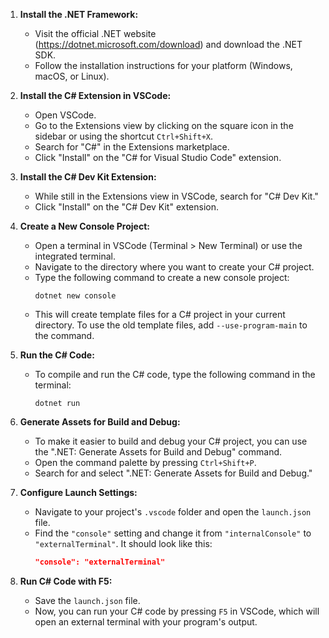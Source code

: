 
1. **Install the .NET Framework:**
   - Visit the official .NET website (https://dotnet.microsoft.com/download) and download the .NET SDK.
   - Follow the installation instructions for your platform (Windows, macOS, or Linux).

2. **Install the C# Extension in VSCode:**
   - Open VSCode.
   - Go to the Extensions view by clicking on the square icon in the sidebar or using the shortcut `Ctrl+Shift+X`.
   - Search for "C#" in the Extensions marketplace.
   - Click "Install" on the "C# for Visual Studio Code" extension.

3. **Install the C# Dev Kit Extension:**
   - While still in the Extensions view in VSCode, search for "C# Dev Kit."
   - Click "Install" on the "C# Dev Kit" extension.

4. **Create a New Console Project:**
   - Open a terminal in VSCode (Terminal > New Terminal) or use the integrated terminal.
   - Navigate to the directory where you want to create your C# project.
   - Type the following command to create a new console project:
     ```
     dotnet new console
     ```
   - This will create template files for a C# project in your current directory. To use the old template files, add `--use-program-main` to the command.

5. **Run the C# Code:**
   - To compile and run the C# code, type the following command in the terminal:
     ```
     dotnet run
     ```

6. **Generate Assets for Build and Debug:**
   - To make it easier to build and debug your C# project, you can use the ".NET: Generate Assets for Build and Debug" command.
   - Open the command palette by pressing `Ctrl+Shift+P`.
   - Search for and select ".NET: Generate Assets for Build and Debug."

7. **Configure Launch Settings:**
   - Navigate to your project's `.vscode` folder and open the `launch.json` file.
   - Find the `"console"` setting and change it from `"internalConsole"` to `"externalTerminal"`. It should look like this:
     ```json
     "console": "externalTerminal"
     ```

8. **Run C# Code with F5:**
   - Save the `launch.json` file.
   - Now, you can run your C# code by pressing `F5` in VSCode, which will open an external terminal with your program's output.
